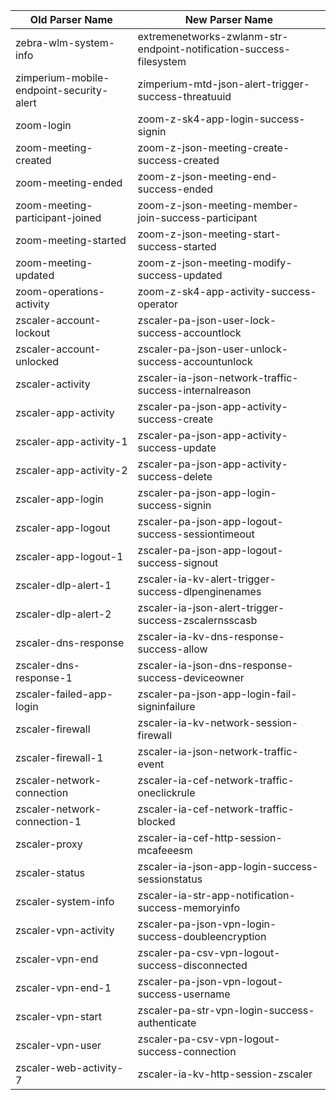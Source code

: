 | Old Parser Name                          | New Parser Name                                                     |
| ---------------------------------------- | ------------------------------------------------------------------- |
| zebra-wlm-system-info                    | extremenetworks-zwlanm-str-endpoint-notification-success-filesystem |
| zimperium-mobile-endpoint-security-alert | zimperium-mtd-json-alert-trigger-success-threatuuid                 |
| zoom-login                               | zoom-z-sk4-app-login-success-signin                                 |
| zoom-meeting-created                     | zoom-z-json-meeting-create-success-created                          |
| zoom-meeting-ended                       | zoom-z-json-meeting-end-success-ended                               |
| zoom-meeting-participant-joined          | zoom-z-json-meeting-member-join-success-participant                 |
| zoom-meeting-started                     | zoom-z-json-meeting-start-success-started                           |
| zoom-meeting-updated                     | zoom-z-json-meeting-modify-success-updated                          |
| zoom-operations-activity                 | zoom-z-sk4-app-activity-success-operator                            |
| zscaler-account-lockout                  | zscaler-pa-json-user-lock-success-accountlock                       |
| zscaler-account-unlocked                 | zscaler-pa-json-user-unlock-success-accountunlock                   |
| zscaler-activity                         | zscaler-ia-json-network-traffic-success-internalreason              |
| zscaler-app-activity                     | zscaler-pa-json-app-activity-success-create                         |
| zscaler-app-activity-1                   | zscaler-pa-json-app-activity-success-update                         |
| zscaler-app-activity-2                   | zscaler-pa-json-app-activity-success-delete                         |
| zscaler-app-login                        | zscaler-pa-json-app-login-success-signin                            |
| zscaler-app-logout                       | zscaler-pa-json-app-logout-success-sessiontimeout                   |
| zscaler-app-logout-1                     | zscaler-pa-json-app-logout-success-signout                          |
| zscaler-dlp-alert-1                      | zscaler-ia-kv-alert-trigger-success-dlpenginenames                  |
| zscaler-dlp-alert-2                      | zscaler-ia-json-alert-trigger-success-zscalernsscasb                |
| zscaler-dns-response                     | zscaler-ia-kv-dns-response-success-allow                            |
| zscaler-dns-response-1                   | zscaler-ia-json-dns-response-success-deviceowner                    |
| zscaler-failed-app-login                 | zscaler-pa-json-app-login-fail-signinfailure                        |
| zscaler-firewall                         | zscaler-ia-kv-network-session-firewall                              |
| zscaler-firewall-1                       | zscaler-ia-json-network-traffic-event                               |
| zscaler-network-connection               | zscaler-ia-cef-network-traffic-oneclickrule                         |
| zscaler-network-connection-1             | zscaler-ia-cef-network-traffic-blocked                              |
| zscaler-proxy                            | zscaler-ia-cef-http-session-mcafeeesm                               |
| zscaler-status                           | zscaler-ia-json-app-login-success-sessionstatus                     |
| zscaler-system-info                      | zscaler-ia-str-app-notification-success-memoryinfo                  |
| zscaler-vpn-activity                     | zscaler-pa-json-vpn-login-success-doubleencryption                  |
| zscaler-vpn-end                          | zscaler-pa-csv-vpn-logout-success-disconnected                      |
| zscaler-vpn-end-1                        | zscaler-pa-json-vpn-logout-success-username                         |
| zscaler-vpn-start                        | zscaler-pa-str-vpn-login-success-authenticate                       |
| zscaler-vpn-user                         | zscaler-pa-csv-vpn-logout-success-connection                        |
| zscaler-web-activity-7                   | zscaler-ia-kv-http-session-zscaler                                  |